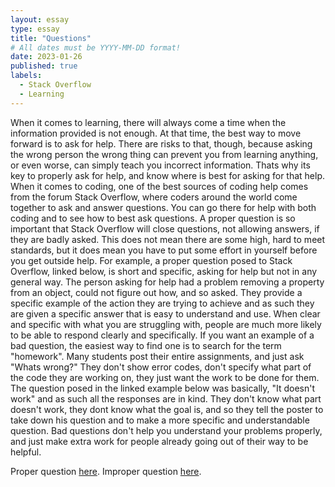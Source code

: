 ```yaml
---
layout: essay
type: essay
title: "Questions"
# All dates must be YYYY-MM-DD format!
date: 2023-01-26
published: true
labels:
  - Stack Overflow
  - Learning
---
```


When it comes to learning, there will always come a time when the information provided is not enough. At that time, the best way to move forward is to ask for help. There are risks to that, though, because asking the wrong person the wrong thing can prevent you from learning anything, or even worse, can simply teach you incorrect information. Thats why its key to properly ask for help, and know where is best for asking for that help.
When it comes to coding, one of the best sources of coding help comes from the forum Stack Overflow, where coders around the world come together to ask and answer questions. You can go there for help with both coding and to see how to best ask questions. A proper question is so important that Stack Overflow will close questions, not allowing answers, if they are badly asked. This does not mean there are some high, hard to meet standards, but it does mean you have to put some effort in yourself before you get outside help. For example, a proper question posed to Stack Overflow, linked below, is short and specific, asking for help but not in any general way. The person asking for help had a problem removing a property from an object, could not figure out how, and so asked. They provide a specific example of the action they are trying to achieve and as such they are given a specific answer that is easy to understand and use. When clear and specific with what you are struggling with, people are much more likely to be able to respond clearly and specifically.
If you want an example of a bad question, the easiest way to find one is to search for the term "homework". Many students post their entire assignments, and just ask "Whats wrong?" They don't show error codes, don't specify what part of the code they are working on, they just want the work to be done for them. The question posed in the linked example below was basically, "It doesn't work" and as such all the responses are in kind. They don't know what part doesn't work, they dont know what the goal is, and so they tell the poster to take down his question and to make a more specific and understandable question. Bad questions don't help you understand your problems properly, and just make extra work for people already going out of their way to be helpful.


Proper question [here](https://stackoverflow.com/questions/208105/how-do-i-remove-a-property-from-a-javascript-object/208106#208106).
Improper question [here](https://stackoverflow.com/questions/20574925/c-file-homework).
